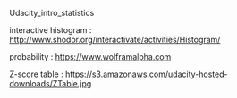 Udacity_intro_statistics

interactive histogram : http://www.shodor.org/interactivate/activities/Histogram/

probability : https://www.wolframalpha.com

Z-score table : https://s3.amazonaws.com/udacity-hosted-downloads/ZTable.jpg